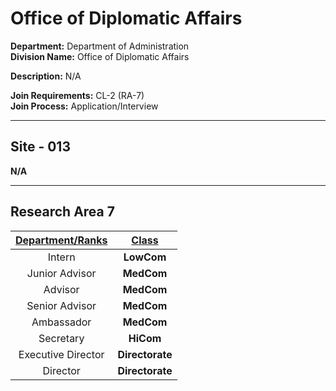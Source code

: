 # Office of Diplomatic Affairs

**Department:** Department of Administration  
**Division Name:** Office of Diplomatic Affairs

**Description:** N/A

**Join Requirements:** CL-2 (RA-7)  
**Join Process:** Application/Interview

---

## Site - 013
**N/A**

---

## Research Area 7
| **<ins>Department/Ranks</ins>** | **<ins>Class</ins>** |
|:---:|:---:|
| Intern | **LowCom** |
| Junior Advisor | **MedCom** |
| Advisor | **MedCom** |
| Senior Advisor | **MedCom** |
| Ambassador | **MedCom** |
| Secretary | **HiCom** |
| Executive Director | **Directorate** |
| Director | **Directorate** |